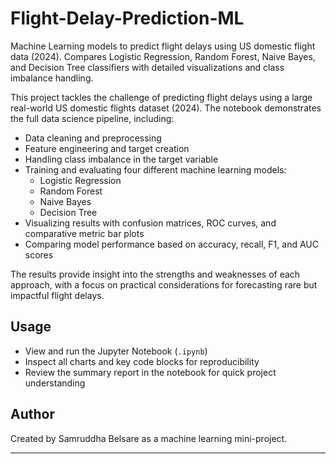 # Flight-Delay-Prediction-ML
Machine Learning models to predict flight delays using US domestic flight data (2024). Compares Logistic Regression, Random Forest, Naive Bayes, and Decision Tree classifiers with detailed visualizations and class imbalance handling.

This project tackles the challenge of predicting flight delays using a large real-world US domestic flights dataset (2024). The notebook demonstrates the full data science pipeline, including:

- Data cleaning and preprocessing
- Feature engineering and target creation
- Handling class imbalance in the target variable
- Training and evaluating four different machine learning models:
  - Logistic Regression
  - Random Forest
  - Naive Bayes
  - Decision Tree
- Visualizing results with confusion matrices, ROC curves, and comparative metric bar plots
- Comparing model performance based on accuracy, recall, F1, and AUC scores

The results provide insight into the strengths and weaknesses of each approach, with a focus on practical considerations for forecasting rare but impactful flight delays.

## Usage

- View and run the Jupyter Notebook (`.ipynb`)
- Inspect all charts and key code blocks for reproducibility
- Review the summary report in the notebook for quick project understanding

## Author

Created by Samruddha Belsare as a machine learning mini-project.

---
